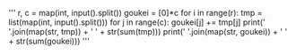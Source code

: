 '''
r, c = map(int, input().split())
goukei = [0]*c
for i in range(r):
    tmp = list(map(int, input().split()))
    for j in range(c):
        goukei[j] += tmp[j]
    print(' '.join(map(str, tmp)) + ' ' + str(sum(tmp)))
print(' '.join(map(str, goukei)) + ' ' + str(sum(goukei)))
'''